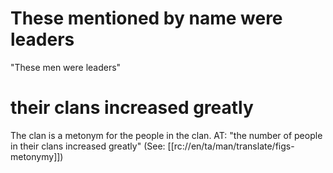 # These mentioned by name were leaders

"These men were leaders"

# their clans increased greatly

The clan is a metonym for the people in the clan. AT: "the number of people in their clans increased greatly" (See: [[rc://en/ta/man/translate/figs-metonymy]])

